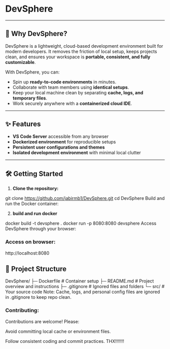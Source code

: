 #  DevSphere
---

## 🚀 Why DevSphere?

DevSphere is a lightweight, cloud-based development environment built for modern developers. It removes the friction of local setup, keeps projects clean, and ensures your workspace is **portable, consistent, and fully customizable**.  

With DevSphere, you can:

- Spin up **ready-to-code environments** in minutes.  
- Collaborate with team members using **identical setups**.  
- Keep your local machine clean by separating **cache, logs, and temporary files**.  
- Work securely anywhere with a **containerized cloud IDE**.  

---

## ✨ Features

- **VS Code Server** accessible from any browser  
- **Dockerized environment** for reproducible setups  
- **Persistent user configurations and themes**  
- **Isolated development environment** with minimal local clutter  

---

## 🛠️ Getting Started

1. **Clone the repository:**

git clone https://github.com/jabirmb1/DevSphere.git
cd DevSphere
Build and run the Docker container:


2. **build and run docker**
   
docker build -t devsphere .
docker run -p 8080:8080 devsphere
Access DevSphere through your browser:

### Access on browser:
http://localhost:8080

## 📂 Project Structure
DevSphere/
├─ Dockerfile          # Container setup
├─ README.md           # Project overview and instructions
├─ .gitignore          # Ignored files and folders
└─ src/                # Your source code
Note: Cache, logs, and personal config files are ignored in .gitignore to keep repo clean.

### Contributing:
Contributions are welcome! Please:

Avoid committing local cache or environment files.

Follow consistent coding and commit practices. THX!!!!!!!
